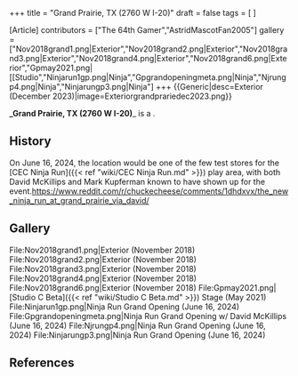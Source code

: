 +++
title = "Grand Prairie, TX (2760 W I-20)"
draft = false
tags = [ ]

[Article]
contributors = ["The 64th Gamer","AstridMascotFan2005"]
gallery = ["Nov2018grand1.png|Exterior","Nov2018grand2.png|Exterior","Nov2018grand3.png|Exterior","Nov2018grand4.png|Exterior","Nov2018grand6.png|Exterior","Gpmay2021.png|[[Studio","Ninjarun1gp.png|Ninja","Gpgrandopeningmeta.png|Ninja","Njrungp4.png|Ninja","Ninjarungp3.png|Ninja"]
+++
{{Generic|desc=Exterior (December 2023)|image=Exteriorgrandprariedec2023.png}}

**_Grand Prairie, TX (2760 W I-20)**_ is a .

## History ##
On June 16, 2024, the location would be one of the few test stores for the [CEC Ninja Run]({{< ref "wiki/CEC Ninja Run.md" >}}) play area, with both David McKillips and Mark Kupferman known to have shown up for the event.<ref>https://www.reddit.com/r/chuckecheese/comments/1dhdxvx/the_new_ninja_run_at_grand_prairie_via_david/</ref>

## Gallery ##
<gallery>
File:Nov2018grand1.png|Exterior (November 2018)
File:Nov2018grand2.png|Exterior (November 2018)
File:Nov2018grand3.png|Exterior (November 2018)
File:Nov2018grand4.png|Exterior (November 2018)
File:Nov2018grand6.png|Exterior (November 2018)
File:Gpmay2021.png|[Studio C Beta]({{< ref "wiki/Studio C Beta.md" >}}) Stage (May 2021)
File:Ninjarun1gp.png|Ninja Run Grand Opening (June 16, 2024)
File:Gpgrandopeningmeta.png|Ninja Run Grand Opening w/ David McKillips (June 16, 2024)
File:Njrungp4.png|Ninja Run Grand Opening (June 16, 2024)
File:Ninjarungp3.png|Ninja Run Grand Opening (June 16, 2024)
</gallery>

## References ##